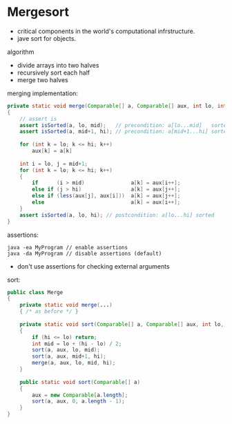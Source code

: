 # Mergesort #

- critical components in the world's computational infrstructure.
- jave sort for objects.

algorithm
- divide arrays into two halves
- recursively sort each half
- merge two halves

merging implementation:
```java
private static void merge(Comparable[] a, Comparable[] aux, int lo, int mid, int hi)
{
    // assert is 
    assert isSorted(a, lo, mid);   // precondition: a[lo...mid]   sorted
    assert isSorted(a, mid+1, hi); // precondition: a[mid+1...hi] sorted
    
    for (int k = lo; k <= hi; k++)
        aux[k] = a[k]
    
    int i = lo, j = mid+1;
    for (int k = lo; k <= hi; k++)
    {
        if      (i > mid)               a[k] = aux[i++];
        else if (j > hi)                a[k] = aux[j++];
        else if (less(aux[j], aux[i]))  a[k] = aux[j++];
        else                            a[k] = aux[i++];
    }
    assert isSorted(a, lo, hi); // postcondition: a[lo...hi] sorted
}
```

assertions:
```
java -ea MyProgram // enable assertions
java -da MyProgram // disable assertions (default)
```
- don't use assertions for checking external arguments

sort:
```java
public class Merge
{
    private static void merge(...)
    { /* as before */ }
    
    private static void sort(Comparable[] a, Comparable[] aux, int lo, int hi)
    {
        if (hi <= lo) return;
        int mid = lo + (hi - lo) / 2;
        sort(a, aux, lo, mid);
        sort(a, aux, mid+1, hi);
        merge(a, aux, lo, mid, hi);
    }
    
    public static void sort(Comparable[] a)
    {
        aux = new Comparable[a.length];
        sort(a, aux, 0, a.length - 1);
    }
}
```

